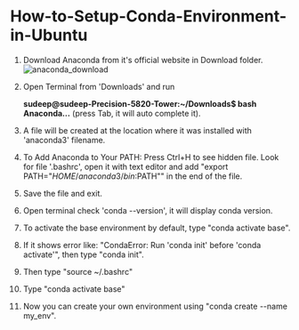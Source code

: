 # How-to-Setup-Conda-Environment-in-Ubuntu

1. Download Anaconda from it's official website in Download folder.
   ![anaconda_download](https://github.com/user-attachments/assets/bc630393-b5bb-4af0-996d-e13b5d8086ef)

2. Open Terminal from 'Downloads' and run
   
   <b>sudeep@sudeep-Precision-5820-Tower:~/Downloads$ bash Anaconda...</b> (press Tab, it will auto complete it).
   
5. A file will be created at the location where it was installed with 'anaconda3' filename.
6. To Add Anaconda to Your PATH:
	Press Ctrl+H to see hidden file.
	Look for file '.bashrc', open it with text editor and add "export PATH="$HOME/anaconda3/bin:$PATH"" in the end of 	the file.
7. Save the file and exit.
8. Open terminal check 'conda --version', it will display conda version.
9. To activate the base environment by default, type "conda activate base".
10. If it shows error like: "CondaError: Run 'conda init' before 'conda activate'", then type "conda init".
11. Then type "source ~/.bashrc"
12. Type "conda activate base"
13. Now you can create your own environment using "conda create --name my_env".
